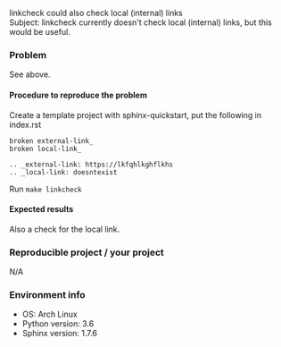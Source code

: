 linkcheck could also check local (internal) links  
Subject: linkcheck currently doesn't check local (internal) links, but this would be useful.

### Problem
See above.

#### Procedure to reproduce the problem
Create a template project with sphinx-quickstart, put the following in index.rst
```
broken external-link_
broken local-link_

.. _external-link: https://lkfqhlkghflkhs
.. _local-link: doesntexist
```
Run `make linkcheck`

#### Expected results
Also a check for the local link.

### Reproducible project / your project
N/A

### Environment info
- OS: Arch Linux
- Python version: 3.6
- Sphinx version: 1.7.6